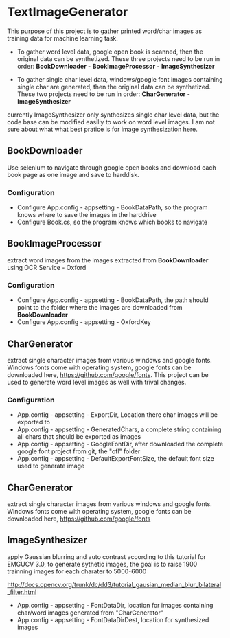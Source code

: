 # TextImageGenerator
This purpose of this project is to gather printed word/char images as training data for machine learning task. 
* To gather word level data, google open book is scanned, then the original data can be synthetized. These three projects need to be run in order: **BookDownloader** - **BookImageProcessor** - **ImageSynthesizer**

* To gather single char level data, windows/google font images containing single char are generated, then the original data can be synthetized. These two projects need to be run in order: **CharGenerator** - **ImageSynthesizer**

currently ImageSynthesizer only synthesizes single char level data, but the code base can be modified easiliy to work on word level images. I am not sure about what what best pratice is for image synthesization here.  

## BookDownloader
Use selenium to navigate through google open books and download each book page as one image and save to harddisk. 

### Configuration

* Configure App.config - appsetting - BookDataPath, so the program knows where to save the images in the harddrive
* Configure Book.cs, so the program knows which books to navigate



## BookImageProcessor
extract word images from the images extracted from **BookDownloader** using OCR Service - Oxford

### Configuration

* Configure App.config - appsetting - BookDataPath, the path should point to the folder where the images are downloaded from 
**BookDownloader** 
* Configure App.config - appsetting - OxfordKey



## CharGenerator
extract single character images from various windows and google fonts. Windows fonts come with operating system, google fonts can be downloaded here, https://github.com/google/fonts. This project can be used to generate word level images as well with trival changes.

### Configuration

* App.config - appsetting - ExportDir, Location there char images will be exported to 
* App.config - appsetting - GeneratedChars, a complete string containing all chars that should be exported as images
* App.config - appsetting - GoogleFontDir, after downloaded the complete google font project from git, the "ofl" folder
* App.config - appsetting - DefaultExportFontSize, the default font size used to generate image


## CharGenerator
extract single character images from various windows and google fonts. Windows fonts come with operating system, google fonts can be downloaded here, https://github.com/google/fonts


## ImageSynthesizer

apply Gaussian blurring and auto contrast according to this tutorial for EMGUCV 3.0, to generate sythetic images, the goal is to raise 1900 trainning images for each charater to 5000-6000

http://docs.opencv.org/trunk/dc/dd3/tutorial_gausian_median_blur_bilateral_filter.html

* App.config - appsetting - FontDataDir, location for images containing char/word images generated from "CharGenerator"
* App.config - appsetting - FontDataDirDest, location for synthesized images 









